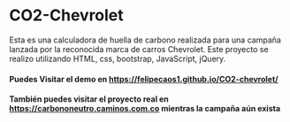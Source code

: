 # CO2-Chevrolet 
Esta es una calculadora de huella de carbono realizada para una campaña lanzada por la reconocida marca de carros Chevrolet.
Este proyecto se realizo utilizando HTML, css, bootstrap, JavaScript, jQuery.

#### Puedes Visitar el demo en https://felipecaos1.github.io/CO2-chevrolet/

#### También puedes visitar el proyecto real en https://carbononeutro.caminos.com.co  mientras la campaña aún exista
